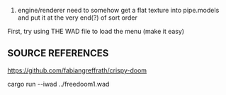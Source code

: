 1. engine/renderer need to somehow get a flat texture into  pipe.models   and put it at the very  end(?) of sort order



First, try using  THE  WAD file to load the menu (make it easy) 




## SOURCE REFERENCES 

https://github.com/fabiangreffrath/crispy-doom





cargo run --iwad ../freedoom1.wad